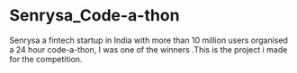 # Senrysa_Code-a-thon
Senrysa a fintech startup in India with more than 10 million users organised a 24 hour code-a-thon, I was one of the winners .This is the project i made for the competition.
